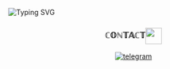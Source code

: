 ![Typing SVG](https://readme-typing-svg.herokuapp.com/?lines=𝙷𝙸+𝙸'𝙰𝙼+𝙳𝙰𝚁𝙺-𝚆𝙴𝙱𝙻𝙾𝙰𝙳!;)
</p>
<h3 align="center">ℂ𝕆ℕ𝕋𝔸ℂ𝕋<img align="center" src="https://github.com/DARKWEBLOAD-TG/blob/main/assets/Handshake.gif" height="33px" /></h3>
<p align="center">
<a href="https://t.me/DARKWEBLOAD"><img alt="telegram" src="https://img.shields.io/badge/𝙳𝙰𝚁𝙺-𝚆𝙴𝙱𝙻𝙾𝙰𝙳-2CA5E0?style=for-the-badge&logo=telegram&logoColor=white"/></a>
